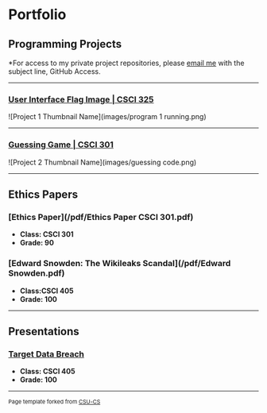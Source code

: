 Portfolio
=========

Programming Projects
--------------------

*For access to my private project repositories, please [email me](mailto:example@csustudent.net?subject=GitHub%20Access) with the subject line, GitHub Access.

---
### [User Interface Flag Image | CSCI 325](UserInterfaceFlag)

![Project 1 Thumbnail Name](images/program 1 running.png)

---
### [Guessing Game | CSCI 301](GuessingGame)

![Project 2 Thumbnail Name](images/guessing code.png)

---

Ethics Papers
-------------

### [Ethics Paper](/pdf/Ethics Paper CSCI 301.pdf)

-   **Class: CSCI 301**  
-   **Grade: 90**

### [Edward Snowden: The Wikileaks Scandal](/pdf/Edward Snowden.pdf)

-   **Class:CSCI 405** 
-   **Grade: 100**


---

Presentations
-------------

### [Target Data Breach](/pdf/sample_presentation.pdf)

- **Class: CSCI 405** 
- **Grade: 100**

---

<p style="font-size:11px">Page template forked from <a href="https://github.com/csu-cs/csci-portfolio">CSU-CS</a></p>
<!-- Remove above link if you don't want to attributive -->
